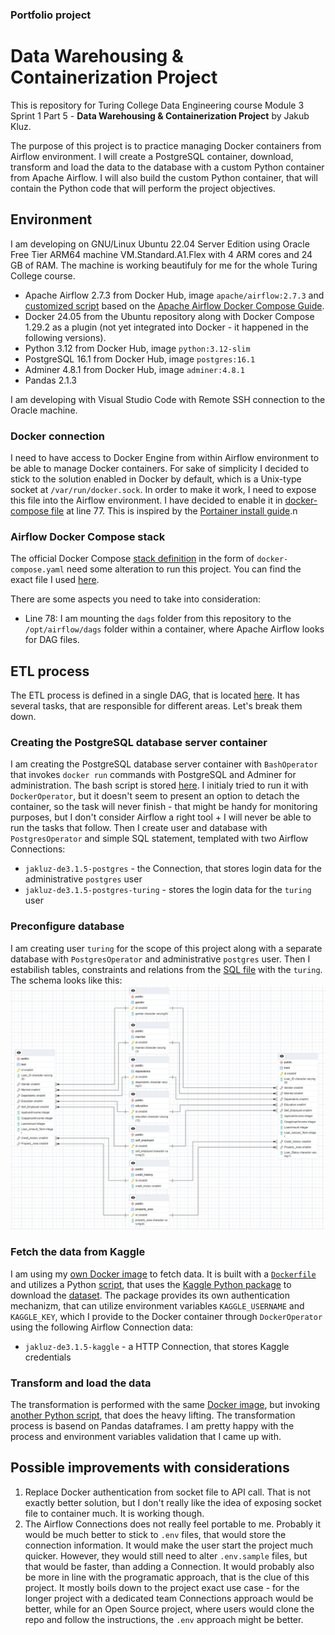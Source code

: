 ### Portfolio project
# Data Warehousing & Containerization Project

This is repository for Turing College Data Engineering course Module 3 Sprint 1 Part 5 - **Data Warehousing & Containerization Project** by Jakub Kluz.

The purpose of this project is to practice managing Docker containers from Airflow environment. I will create a PostgreSQL container, download, transform and load the data to the database with a custom Python container from Apache Airflow. I will also build the custom Python container, that will contain the Python code that will perform the project objectives.

## Environment
I am developing on GNU/Linux Ubuntu 22.04 Server Edition using Oracle Free Tier ARM64 machine VM.Standard.A1.Flex with 4 ARM cores and 24 GB of RAM. The machine is working beautifuly for me for the whole Turing College course.

* Apache Airflow 2.7.3 from Docker Hub, image `apache/airflow:2.7.3` and [customized script](docker/docker-compose.yaml) based on the [Apache Airflow Docker Compose Guide](https://airflow.apache.org/docs/apache-airflow/stable/howto/docker-compose/index.html).
* Docker 24.05 from the Ubuntu repository along with Docker Compose 1.29.2 as a plugin (not yet integrated into Docker - it happened in the following versions).
* Python 3.12 from Docker Hub, image `python:3.12-slim`
* PostgreSQL 16.1 from Docker Hub, image `postgres:16.1`
* Adminer 4.8.1 from Docker Hub, image `adminer:4.8.1`
* Pandas 2.1.3

I am developing with Visual Studio Code with Remote SSH connection to the Oracle machine.

### Docker connection
I need to have access to Docker Engine from within Airflow environment to be able to manage Docker containers. For sake of simplicity I decided to stick to the solution enabled in Docker by default, which is a Unix-type socket at `/var/run/docker.sock`. In order to make it work, I need to expose this file into the Airflow environment. I have decided to enable it in [docker-compose file](docker/airflow/docker-compose.yaml) at line 77. This is inspired by the [Portainer install guide](https://docs.portainer.io/start/install-ce/server/docker/linux).n

### Airflow Docker Compose stack
The official Docker Compose [stack definition](https://airflow.apache.org/docs/apache-airflow/stable/howto/docker-compose/index.html) in the form of `docker-compose.yaml` need some alteration to run this project. You can find the exact file I used [here](docker/airflow/docker-compose.yaml).

There are some aspects you need to take into consideration:
* Line 78: I am mounting the `dags` folder from this repository to the `/opt/airflow/dags` folder within a container, where Apache Airflow looks for DAG files.

## ETL process
The ETL process is defined in a single DAG, that is located [here](dags/etl.py). It has several tasks, that are responsible for different areas. Let's break them down.

### Creating the PostgreSQL database server container
I am creating the PostgreSQL database server container with `BashOperator` that invokes `docker run` commands with PostgreSQL and Adminer for administration. The bash script is stored [here](dags/scripts/create_database.sh). I initialy tried to run it with `DockerOperator`, but it doesn't seem to present an option to detach the container, so the task will never finish - that might be handy for monitoring purposes, but I don't consider Airflow a right tool + I will never be able to run the tasks that follow. Then I create user and database with `PostgresOperator` and simple SQL statement, templated with two Airflow Connections:
* `jakluz-de3.1.5-postgres` - the Connection, that stores login data for the administrative `postgres` user
* `jakluz-de3.1.5-postgres-turing` - stores the login data for the `turing` user

### Preconfigure database
I am creating user `turing` for the scope of this project along with a separate database with `PostgresOperator` and administrative `postgres` user. Then I estabilish tables, constraints and relations from the [SQL file](dags/sql/create_db_schema.sql) with the `turing`. The schema looks like this:
![image](img/schema.png)

### Fetch the data from Kaggle
I am using my [own Docker image](https://hub.docker.com/r/jkluz/jakluz-de3.1.5/tags) to fetch data. It is built with a [`Dockerfile`](docker/etl/Dockerfile) and utilizes a  Python [script](docker/etl/download_data.py), that uses the [Kaggle Python package](https://pypi.org/project/kaggle/) to download the [dataset](https://www.kaggle.com/datasets/vikasukani/loan-eligible-dataset). The package provides its own authentication mechanizm, that can utilize environment variables `KAGGLE_USERNAME` and `KAGGLE_KEY`, which I provide to the Docker container through `DockerOperator` using the following Airflow Connection data:
* `jakluz-de3.1.5-kaggle` - a HTTP Connection, that stores Kaggle credentials

### Transform and load the data
The transformation is performed with the same [Docker image](https://hub.docker.com/r/jkluz/jakluz-de3.1.5/tags), but invoking [another Python script](docker/etl/transform_and_load_data.py), that does the heavy lifting. The transformation process is basend on Pandas dataframes. I am pretty happy with the process and environment variables validation that I came up with.

## Possible improvements with considerations
1. Replace Docker authentication from socket file to API call. That is not exactly better solution, but I don't really like the idea of exposing socket file to container much. It is working though.
2. The Airflow Connections does not really feel portable to me. Probably it would be much better to stick to `.env` files, that would store the connection information. It would make the user start the project much quicker. However, they would still need to alter `.env.sample` files, but that would be faster, than adding a Connection. It would probably also be more in line with the programatic approach, that is the clue of this project. It mostly boils down to the project exact use case - for the longer project with a dedicated team Connections approach would be better, while for an Open Source project, where users would clone the repo and follow the instructions, the `.env` approach might be better.